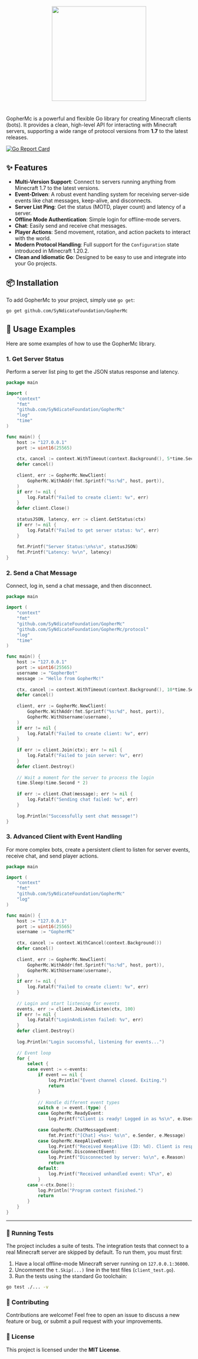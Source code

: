 <h1 align="center">
<img src="https://i.imgur.com/jxf2qJq.png" align="center" width="256">
<br>
</h1>

#  

GopherMc is a powerful and flexible Go library for creating Minecraft clients (bots). It provides a clean, high-level
API for interacting with Minecraft servers, supporting a wide range of protocol versions from **1.7** to the latest
releases.

[![Go Report Card](https://goreportcard.com/badge/github.com/SyNdicateFoundation/GopherMc)](https://goreportcard.com/report/github.com/SyNdicateFoundation/GopherMc)

## ✨ Features

- **Multi-Version Support**: Connect to servers running anything from Minecraft 1.7 to the latest versions.
- **Event-Driven**: A robust event handling system for receiving server-side events like chat messages, keep-alive, and
  disconnects.
- **Server List Ping**: Get the status (MOTD, player count) and latency of a server.
- **Offline Mode Authentication**: Simple login for offline-mode servers.
- **Chat**: Easily send and receive chat messages.
- **Player Actions**: Send movement, rotation, and action packets to interact with the world.
- **Modern Protocol Handling**: Full support for the `Configuration` state introduced in Minecraft 1.20.2.
- **Clean and Idiomatic Go**: Designed to be easy to use and integrate into your Go projects.

## 📦 Installation

To add GopherMc to your project, simply use `go get`:

```sh
go get github.com/SyNdicateFoundation/GopherMc
```

## 🚀 Usage Examples

Here are some examples of how to use the GopherMc library.

### 1. Get Server Status

Perform a server list ping to get the JSON status response and latency.

```go
package main

import (
	"context"
	"fmt"
	"github.com/SyNdicateFoundation/GopherMc"
	"log"
	"time"
)

func main() {
	host := "127.0.0.1"
	port := uint16(25565)
	
	ctx, cancel := context.WithTimeout(context.Background(), 5*time.Second)
	defer cancel()
	
	client, err := GopherMc.NewClient(
		GopherMc.WithAddr(fmt.Sprintf("%s:%d", host, port)),
	)
	if err != nil {
		log.Fatalf("Failed to create client: %v", err)
	}
	defer client.Close()
	
	statusJSON, latency, err := client.GetStatus(ctx)
	if err != nil {
		log.Fatalf("Failed to get server status: %v", err)
	}
	
	fmt.Printf("Server Status:\n%s\n", statusJSON)
	fmt.Printf("Latency: %v\n", latency)
}
```

### 2. Send a Chat Message

Connect, log in, send a chat message, and then disconnect.

```go
package main

import (
	"context"
	"fmt"
	"github.com/SyNdicateFoundation/GopherMc"
	"github.com/SyNdicateFoundation/GopherMc/protocol"
	"log"
	"time"
)

func main() {
	host := "127.0.0.1"
	port := uint16(25565)
	username := "GopherBot"
	message := "Hello from GopherMc!"
	
	ctx, cancel := context.WithTimeout(context.Background(), 10*time.Second)
	defer cancel()
	
	client, err := GopherMc.NewClient(
		GopherMc.WithAddr(fmt.Sprintf("%s:%d", host, port)),
		GopherMc.WithUsername(username),
	)
	if err != nil {
		log.Fatalf("Failed to create client: %v", err)
	}
	
	if err := client.Join(ctx); err != nil {
		log.Fatalf("Failed to join server: %v", err)
	}
	defer client.Destroy()
	
	// Wait a moment for the server to process the login
	time.Sleep(time.Second * 2)
	
	if err := client.Chat(message); err != nil {
		log.Fatalf("Sending chat failed: %v", err)
	}
	
	log.Println("Successfully sent chat message!")
}
```

### 3. Advanced Client with Event Handling

For more complex bots, create a persistent client to listen for server events, receive chat, and send player actions.

```go
package main

import (
	"context"
	"fmt"
	"github.com/SyNdicateFoundation/GopherMc"
	"log"
)

func main() {
	host := "127.0.0.1"
	port := uint16(25565)
	username := "GopherMC"
	
	ctx, cancel := context.WithCancel(context.Background())
	defer cancel()
	
	client, err := GopherMc.NewClient(
		GopherMc.WithAddr(fmt.Sprintf("%s:%d", host, port)),
		GopherMc.WithUsername(username),
	)
	if err != nil {
		log.Fatalf("Failed to create client: %v", err)
	}
	
	// Login and start listening for events
	events, err := client.JoinAndListen(ctx, 100)
	if err != nil {
		log.Fatalf("LoginAndListen failed: %v", err)
	}
	defer client.Destroy()
	
	log.Println("Login successful, listening for events...")
	
	// Event loop
	for {
		select {
		case event := <-events:
			if event == nil {
				log.Println("Event channel closed. Exiting.")
				return
			}
			
			// Handle different event types
			switch e := event.(type) {
			case GopherMc.ReadyEvent:
				log.Printf("Client is ready! Logged in as %s\n", e.Username)
			
			case GopherMc.ChatMessageEvent:
				fmt.Printf("[Chat] <%s>: %s\n", e.Sender, e.Message)
			case GopherMc.KeepAliveEvent:
				log.Printf("Received KeepAlive (ID: %d). Client is responding automatically.\n", e.ID)
			case GopherMc.DisconnectEvent:
				log.Printf("Disconnected by server: %s\n", e.Reason)
				return
			default:
				log.Printf("Received unhandled event: %T\n", e)
			}
		case <-ctx.Done():
			log.Println("Program context finished.")
			return
		}
	}
}
```

---

### 🔬 Running Tests

The project includes a suite of tests. The integration tests that connect to a real Minecraft server are skipped by
default. To run them, you must first:

1. Have a local offline-mode Minecraft server running on `127.0.0.1:36000`.
2. Uncomment the `t.Skip(...)` line in the test files (`client_test.go`).
3. Run the tests using the standard Go toolchain:

```sh
go test ./... -v
```

### 🤝 Contributing

Contributions are welcome! Feel free to open an issue to discuss a new feature or bug, or submit a pull request with
your improvements.

### 📜 License

This project is licensed under the **MIT License**.
